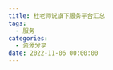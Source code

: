 ```yaml
---
title: 杜老师说旗下服务平台汇总
tags:
  - 服务
categories:
  - 资源分享
date: 2022-11-06 00:00:00
---
```


> 

<!-- more -->

## 
